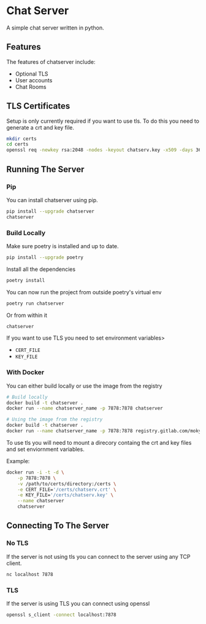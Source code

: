 # Chat Server

A simple chat server written in python.

## Features

The features of chatserver include:

* Optional TLS
* User accounts
* Chat Rooms

## TLS Certificates

Setup is only currently required if you want to use tls.
To do this you need to generate a crt and key file.

```bash
mkdir certs
cd certs
openssl req -newkey rsa:2048 -nodes -keyout chatserv.key -x509 -days 365 -out chatserv.crt
```

## Running The Server

### Pip

You can install chatserver using pip.

```bash
pip install --upgrade chatserver
chatserver
```

### Build Locally

Make sure poetry is installed and up to date.

```bash
pip install --upgrade poetry
```

Install all the dependencies

```bash
poetry install
```

You can now run the project from outside poetry's virtual env

```bash
poetry run chatserver
```

Or from within it

```bash
chatserver
```

If you want to use TLS you need to set environment variables>

* `CERT_FILE`
* `KEY_FILE`

### With Docker

You can either build locally or use the image from the registry

```bash
# Build locally
docker build -t chatserver .
docker run --name chatserver_name -p 7878:7878 chatserver
```

```bash
# Using the image from the registry
docker build -t chatserver .
docker run --name chatserver_name -p 7878:7878 registry.gitlab.com/mokytis/python-chatserver:latest
```

To use tls you will need to mount a direcory containg the crt and key files and set enviornment variables.

Example:

```bash
docker run -i -t -d \
    -p 7878:7878 \
    -v /path/to/certs/directory:/certs \
    -e CERT_FILE='/certs/chatserv.crt' \
    -e KEY_FILE='/certs/chatserv.key' \
    --name chatserver
    chatserver
```

## Connecting To The Server

### No TLS

If the server is not using tls you can connect to the server using any TCP client.

```bash
nc localhost 7878
```

### TLS

If the server is using TLS you can connect using openssl

```bash
openssl s_client -connect localhost:7878
```
